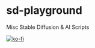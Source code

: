 # sd-playground
Misc Stable Diffusion &amp; AI Scripts


[![ko-fi](https://user-images.githubusercontent.com/122644869/218321200-a88cab69-bde4-4cc8-b6a3-3f629a60006f.png)](https://ko-fi.com/theovercomer8)
